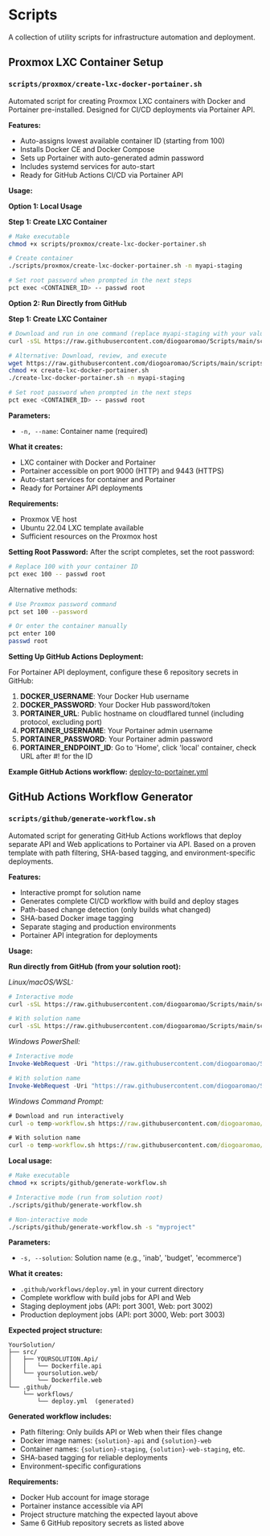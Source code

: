 # Scripts

A collection of utility scripts for infrastructure automation and deployment.

## Proxmox LXC Container Setup

### `scripts/proxmox/create-lxc-docker-portainer.sh`

Automated script for creating Proxmox LXC containers with Docker and Portainer pre-installed. Designed for CI/CD deployments via Portainer API.

**Features:**
- Auto-assigns lowest available container ID (starting from 100)
- Installs Docker CE and Docker Compose
- Sets up Portainer with auto-generated admin password
- Includes systemd services for auto-start
- Ready for GitHub Actions CI/CD via Portainer API

**Usage:**

**Option 1: Local Usage**

**Step 1: Create LXC Container**
```bash
# Make executable
chmod +x scripts/proxmox/create-lxc-docker-portainer.sh

# Create container
./scripts/proxmox/create-lxc-docker-portainer.sh -n myapi-staging

# Set root password when prompted in the next steps
pct exec <CONTAINER_ID> -- passwd root
```


**Option 2: Run Directly from GitHub**

**Step 1: Create LXC Container**
```bash
# Download and run in one command (replace myapi-staging with your value)
curl -sSL https://raw.githubusercontent.com/diogoaromao/Scripts/main/scripts/proxmox/create-lxc-docker-portainer.sh | bash -s -- -n myapi-staging

# Alternative: Download, review, and execute
wget https://raw.githubusercontent.com/diogoaromao/Scripts/main/scripts/proxmox/create-lxc-docker-portainer.sh
chmod +x create-lxc-docker-portainer.sh
./create-lxc-docker-portainer.sh -n myapi-staging

# Set root password when prompted in the next steps
pct exec <CONTAINER_ID> -- passwd root
```


**Parameters:**

- `-n, --name`: Container name (required)

**What it creates:**

- LXC container with Docker and Portainer
- Portainer accessible on port 9000 (HTTP) and 9443 (HTTPS)
- Auto-start services for container and Portainer
- Ready for Portainer API deployments

**Requirements:**
- Proxmox VE host
- Ubuntu 22.04 LXC template available
- Sufficient resources on the Proxmox host

**Setting Root Password:**
After the script completes, set the root password:
```bash
# Replace 100 with your container ID
pct exec 100 -- passwd root
```

Alternative methods:
```bash
# Use Proxmox password command
pct set 100 --password

# Or enter the container manually
pct enter 100
passwd root
```

**Setting Up GitHub Actions Deployment:**

For Portainer API deployment, configure these 6 repository secrets in GitHub:

1. **DOCKER_USERNAME**: Your Docker Hub username
2. **DOCKER_PASSWORD**: Your Docker Hub password/token
3. **PORTAINER_URL**: Public hostname on cloudflared tunnel (including protocol, excluding port)
4. **PORTAINER_USERNAME**: Your Portainer admin username
5. **PORTAINER_PASSWORD**: Your Portainer admin password
6. **PORTAINER_ENDPOINT_ID**: Go to 'Home', click 'local' container, check URL after #! for the ID

**Example GitHub Actions workflow:** [deploy-to-portainer.yml](https://github.com/diogoaromao/Budget/blob/main/.github/workflows/deploy-to-portainer.yml)

## GitHub Actions Workflow Generator

### `scripts/github/generate-workflow.sh`

Automated script for generating GitHub Actions workflows that deploy separate API and Web applications to Portainer via API. Based on a proven template with path filtering, SHA-based tagging, and environment-specific deployments.

**Features:**
- Interactive prompt for solution name
- Generates complete CI/CD workflow with build and deploy stages
- Path-based change detection (only builds what changed)
- SHA-based Docker image tagging
- Separate staging and production environments
- Portainer API integration for deployments

**Usage:**

**Run directly from GitHub (from your solution root):**

*Linux/macOS/WSL:*
```bash
# Interactive mode
curl -sSL https://raw.githubusercontent.com/diogoaromao/Scripts/main/scripts/github/generate-workflow.sh | bash

# With solution name
curl -sSL https://raw.githubusercontent.com/diogoaromao/Scripts/main/scripts/github/generate-workflow.sh | bash -s -- -s "myproject"
```

*Windows PowerShell:*
```powershell
# Interactive mode
Invoke-WebRequest -Uri "https://raw.githubusercontent.com/diogoaromao/Scripts/main/scripts/github/generate-workflow.sh" -OutFile "temp-workflow.sh"; bash temp-workflow.sh; Remove-Item temp-workflow.sh

# With solution name
Invoke-WebRequest -Uri "https://raw.githubusercontent.com/diogoaromao/Scripts/main/scripts/github/generate-workflow.sh" -OutFile "temp-workflow.sh"; bash temp-workflow.sh -s "myproject"; Remove-Item temp-workflow.sh
```

*Windows Command Prompt:*
```cmd
# Download and run interactively
curl -o temp-workflow.sh https://raw.githubusercontent.com/diogoaromao/Scripts/main/scripts/github/generate-workflow.sh && bash temp-workflow.sh && del temp-workflow.sh

# With solution name
curl -o temp-workflow.sh https://raw.githubusercontent.com/diogoaromao/Scripts/main/scripts/github/generate-workflow.sh && bash temp-workflow.sh -s "myproject" && del temp-workflow.sh
```

**Local usage:**
```bash
# Make executable
chmod +x scripts/github/generate-workflow.sh

# Interactive mode (run from solution root)
./scripts/github/generate-workflow.sh

# Non-interactive mode
./scripts/github/generate-workflow.sh -s "myproject"
```

**Parameters:**
- `-s, --solution`: Solution name (e.g., 'inab', 'budget', 'ecommerce')

**What it creates:**
- `.github/workflows/deploy.yml` in your current directory
- Complete workflow with build jobs for API and Web
- Staging deployment jobs (API: port 3001, Web: port 3002)
- Production deployment jobs (API: port 3000, Web: port 3003)

**Expected project structure:**
```
YourSolution/
├── src/
│   ├── YOURSOLUTION.Api/
│   │   └── Dockerfile.api
│   └── yoursolution.web/
│       └── Dockerfile.web
└── .github/
    └── workflows/
        └── deploy.yml  (generated)
```

**Generated workflow includes:**
- Path filtering: Only builds API or Web when their files change
- Docker image names: `{solution}-api` and `{solution}-web`
- Container names: `{solution}-staging`, `{solution}-web-staging`, etc.
- SHA-based tagging for reliable deployments
- Environment-specific configurations

**Requirements:**
- Docker Hub account for image storage
- Portainer instance accessible via API
- Project structure matching the expected layout above
- Same 6 GitHub repository secrets as listed above

